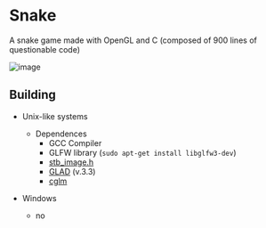 # Snake
A snake game made with OpenGL and C (composed of 900 lines of questionable code)

![image](https://user-images.githubusercontent.com/81338469/229190939-9bffca2b-6ad4-4146-8ae8-2ebc88598565.png)

## Building

- Unix-like systems
  - Dependences
    - GCC Compiler
    - GLFW library (`sudo apt-get install libglfw3-dev`)
    - [stb_image.h](https://github.com/nothings/stb/blob/master/stb_image.h)
    - [GLAD](https://glad.dav1d.de/) (v.3.3)
    - [cglm](https://github.com/recp/cglm)

- Windows
    - no